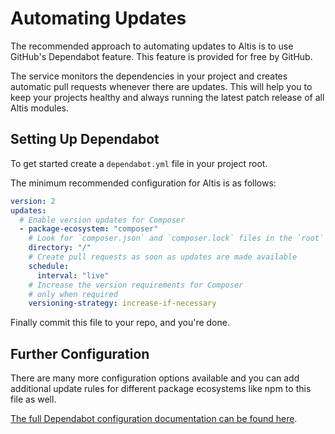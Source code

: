 # Automating Updates

The recommended approach to automating updates to Altis is to use GitHub's Dependabot feature. This feature is provided for free by GitHub.

The service monitors the dependencies in your project and creates automatic pull requests whenever there are updates. This will help you to keep your projects healthy and always running the latest patch release of all Altis modules.

## Setting Up Dependabot

To get started create a `dependabot.yml` file in your project root.

The minimum recommended configuration for Altis is as follows:

```yaml
version: 2
updates:
  # Enable version updates for Composer
  - package-ecosystem: "composer"
    # Look for `composer.json` and `composer.lock` files in the `root` directory
    directory: "/"
    # Create pull requests as soon as updates are made available
    schedule:
      interval: "live"
    # Increase the version requirements for Composer
    # only when required
    versioning-strategy: increase-if-necessary
```

Finally commit this file to your repo, and you're done.

## Further Configuration

There are many more configuration options available and you can add additional update rules for different package ecosystems like npm to this file as well.

[The full Dependabot configuration documentation can be found here](https://help.github.com/en/github/administering-a-repository/configuration-options-for-dependency-updates).
